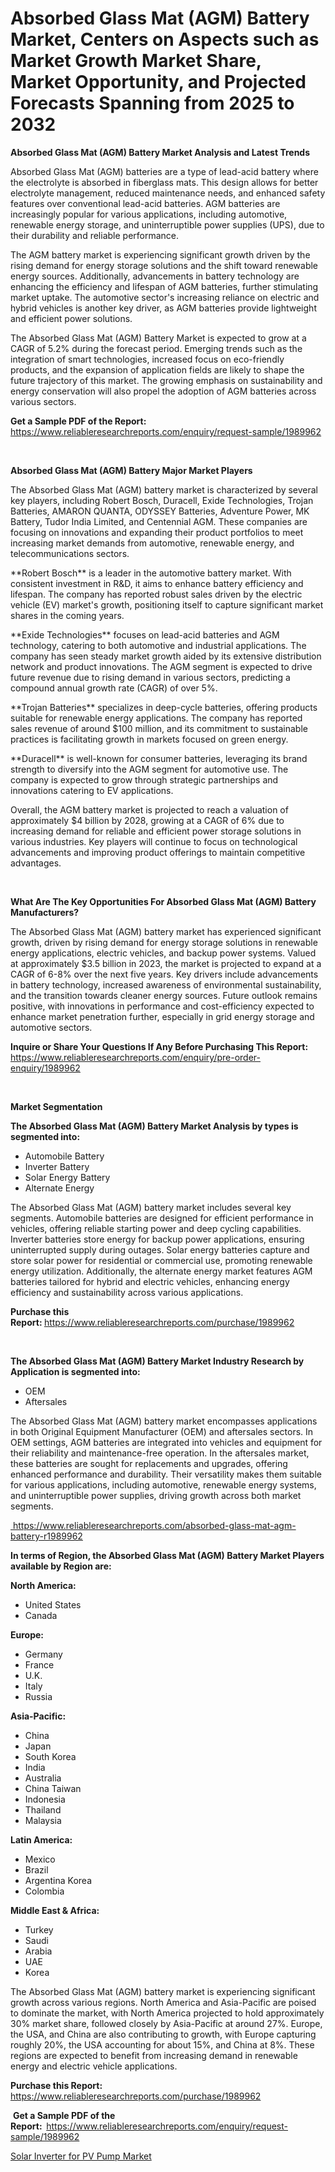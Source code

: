 <p><h1>Absorbed Glass Mat (AGM) Battery Market, Centers on Aspects such as Market Growth Market Share, Market Opportunity, and Projected Forecasts Spanning from 2025 to 2032</h1></p><p><strong>Absorbed Glass Mat (AGM) Battery Market Analysis and Latest Trends</strong></p>
<p><p>Absorbed Glass Mat (AGM) batteries are a type of lead-acid battery where the electrolyte is absorbed in fiberglass mats. This design allows for better electrolyte management, reduced maintenance needs, and enhanced safety features over conventional lead-acid batteries. AGM batteries are increasingly popular for various applications, including automotive, renewable energy storage, and uninterruptible power supplies (UPS), due to their durability and reliable performance.</p><p>The AGM battery market is experiencing significant growth driven by the rising demand for energy storage solutions and the shift toward renewable energy sources. Additionally, advancements in battery technology are enhancing the efficiency and lifespan of AGM batteries, further stimulating market uptake. The automotive sector's increasing reliance on electric and hybrid vehicles is another key driver, as AGM batteries provide lightweight and efficient power solutions.</p><p>The Absorbed Glass Mat (AGM) Battery Market is expected to grow at a CAGR of 5.2% during the forecast period. Emerging trends such as the integration of smart technologies, increased focus on eco-friendly products, and the expansion of application fields are likely to shape the future trajectory of this market. The growing emphasis on sustainability and energy conservation will also propel the adoption of AGM batteries across various sectors.</p></p>
<p><strong>Get a Sample PDF of the Report:&nbsp;</strong> <a href="https://www.reliableresearchreports.com/enquiry/request-sample/1989962?utm_campaign=2327&utm_medium=2&utm_source=Github&utm_content=ia&utm_term=14022025&utm_id=absorbed-glass-mat-agm-battery">https://www.reliableresearchreports.com/enquiry/request-sample/1989962</a></p>
<p>&nbsp;</p>
<p><strong>Absorbed Glass Mat (AGM) Battery Major Market Players</strong></p>
<p><p>The Absorbed Glass Mat (AGM) battery market is characterized by several key players, including Robert Bosch, Duracell, Exide Technologies, Trojan Batteries, AMARON QUANTA, ODYSSEY Batteries, Adventure Power, MK Battery, Tudor India Limited, and Centennial AGM. These companies are focusing on innovations and expanding their product portfolios to meet increasing market demands from automotive, renewable energy, and telecommunications sectors.</p><p>**Robert Bosch** is a leader in the automotive battery market. With consistent investment in R&D, it aims to enhance battery efficiency and lifespan. The company has reported robust sales driven by the electric vehicle (EV) market's growth, positioning itself to capture significant market shares in the coming years.</p><p>**Exide Technologies** focuses on lead-acid batteries and AGM technology, catering to both automotive and industrial applications. The company has seen steady market growth aided by its extensive distribution network and product innovations. The AGM segment is expected to drive future revenue due to rising demand in various sectors, predicting a compound annual growth rate (CAGR) of over 5%.</p><p>**Trojan Batteries** specializes in deep-cycle batteries, offering products suitable for renewable energy applications. The company has reported sales revenue of around $100 million, and its commitment to sustainable practices is facilitating growth in markets focused on green energy.</p><p>**Duracell** is well-known for consumer batteries, leveraging its brand strength to diversify into the AGM segment for automotive use. The company is expected to grow through strategic partnerships and innovations catering to EV applications.</p><p>Overall, the AGM battery market is projected to reach a valuation of approximately $4 billion by 2028, growing at a CAGR of 6% due to increasing demand for reliable and efficient power storage solutions in various industries. Key players will continue to focus on technological advancements and improving product offerings to maintain competitive advantages.</p></p>
<p>&nbsp;</p>
<p><strong>What Are The Key Opportunities For Absorbed Glass Mat (AGM) Battery Manufacturers?</strong></p>
<p><p>The Absorbed Glass Mat (AGM) battery market has experienced significant growth, driven by rising demand for energy storage solutions in renewable energy applications, electric vehicles, and backup power systems. Valued at approximately $3.5 billion in 2023, the market is projected to expand at a CAGR of 6-8% over the next five years. Key drivers include advancements in battery technology, increased awareness of environmental sustainability, and the transition towards cleaner energy sources. Future outlook remains positive, with innovations in performance and cost-efficiency expected to enhance market penetration further, especially in grid energy storage and automotive sectors.</p></p>
<p><strong>Inquire or Share Your Questions If Any Before Purchasing This Report:</strong> <a href="https://www.reliableresearchreports.com/enquiry/pre-order-enquiry/1989962?utm_campaign=2327&utm_medium=2&utm_source=Github&utm_content=ia&utm_term=14022025&utm_id=absorbed-glass-mat-agm-battery">https://www.reliableresearchreports.com/enquiry/pre-order-enquiry/1989962</a></p>
<p>&nbsp;</p>
<p><strong>Market Segmentation</strong></p>
<p><strong>The Absorbed Glass Mat (AGM) Battery Market Analysis by types is segmented into:</strong></p>
<p><ul><li>Automobile Battery</li><li>Inverter Battery</li><li>Solar Energy Battery</li><li>Alternate Energy</li></ul></p>
<p><p>The Absorbed Glass Mat (AGM) battery market includes several key segments. Automobile batteries are designed for efficient performance in vehicles, offering reliable starting power and deep cycling capabilities. Inverter batteries store energy for backup power applications, ensuring uninterrupted supply during outages. Solar energy batteries capture and store solar power for residential or commercial use, promoting renewable energy utilization. Additionally, the alternate energy market features AGM batteries tailored for hybrid and electric vehicles, enhancing energy efficiency and sustainability across various applications.</p></p>
<p><strong>Purchase this Report:&nbsp;</strong><a href="https://www.reliableresearchreports.com/purchase/1989962?utm_campaign=2327&utm_medium=2&utm_source=Github&utm_content=ia&utm_term=14022025&utm_id=absorbed-glass-mat-agm-battery">https://www.reliableresearchreports.com/purchase/1989962</a></p>
<p>&nbsp;</p>
<p><strong>The Absorbed Glass Mat (AGM) Battery Market Industry Research by Application is segmented into:</strong></p>
<p><ul><li>OEM</li><li>Aftersales</li></ul></p>
<p><p>The Absorbed Glass Mat (AGM) battery market encompasses applications in both Original Equipment Manufacturer (OEM) and aftersales sectors. In OEM settings, AGM batteries are integrated into vehicles and equipment for their reliability and maintenance-free operation. In the aftersales market, these batteries are sought for replacements and upgrades, offering enhanced performance and durability. Their versatility makes them suitable for various applications, including automotive, renewable energy systems, and uninterruptible power supplies, driving growth across both market segments.</p></p>
<p><a href="https://www.reliableresearchreports.com/absorbed-glass-mat-agm-battery-r1989962?utm_campaign=2327&utm_medium=2&utm_source=Github&utm_content=ia&utm_term=14022025&utm_id=absorbed-glass-mat-agm-battery">&nbsp;https://www.reliableresearchreports.com/absorbed-glass-mat-agm-battery-r1989962</a></p>
<p><strong>In terms of Region, the Absorbed Glass Mat (AGM) Battery Market Players available by Region are:</strong></p>
<p>
    <p> <strong> North America: </strong>
        <ul>
            <li>United States</li>
            <li>Canada</li>
        </ul>
        </p> 
    <p> <strong> Europe: </strong>
        <ul>
            <li>Germany</li>
            <li>France</li>
            <li>U.K.</li>
            <li>Italy</li>
            <li>Russia</li>
        </ul>
        </p> 
    <p> <strong> Asia-Pacific: </strong>
        <ul>
            <li>China</li>
            <li>Japan</li>
            <li>South Korea</li>
            <li>India</li>
            <li>Australia</li>
            <li>China Taiwan</li>
            <li>Indonesia</li>
            <li>Thailand</li>
            <li>Malaysia</li>
        </ul>
        </p> 
    <p> <strong> Latin America: </strong>
        <ul>
            <li>Mexico</li>
            <li>Brazil</li>
            <li>Argentina Korea</li>
            <li>Colombia</li>
        </ul>
        </p> 
    <p> <strong> Middle East & Africa: </strong>
        <ul>
            <li>Turkey</li>
            <li>Saudi</li>
            <li>Arabia</li>
            <li>UAE</li>
            <li>Korea</li>
        </ul>
    </p>
    </p>
<p><p>The Absorbed Glass Mat (AGM) battery market is experiencing significant growth across various regions. North America and Asia-Pacific are poised to dominate the market, with North America projected to hold approximately 30% market share, followed closely by Asia-Pacific at around 27%. Europe, the USA, and China are also contributing to growth, with Europe capturing roughly 20%, the USA accounting for about 15%, and China at 8%. These regions are expected to benefit from increasing demand in renewable energy and electric vehicle applications.</p></p>
<p><strong>Purchase this Report: </strong><a href="https://www.reliableresearchreports.com/purchase/1989962?utm_campaign=2327&utm_medium=2&utm_source=Github&utm_content=ia&utm_term=14022025&utm_id=absorbed-glass-mat-agm-battery">https://www.reliableresearchreports.com/purchase/1989962</a></p>
<p>&nbsp;<strong>Get a Sample PDF of the Report:&nbsp;&nbsp;</strong><a href="https://www.reliableresearchreports.com/enquiry/request-sample/1989962?utm_campaign=2327&utm_medium=2&utm_source=Github&utm_content=ia&utm_term=14022025&utm_id=absorbed-glass-mat-agm-battery">https://www.reliableresearchreports.com/enquiry/request-sample/1989962</a></p>
<p><strong></strong></p>
<p><p><a href="https://github.com/chungwimbu4/Market-Research-Report-List-1/blob/main/solar-inverter-for-pv-pump-market.md?utm_campaign=2327&utm_medium=2&utm_source=Github&utm_content=ia&utm_term=14022025&utm_id=absorbed-glass-mat-agm-battery">Solar Inverter for PV Pump Market</a></p></p>